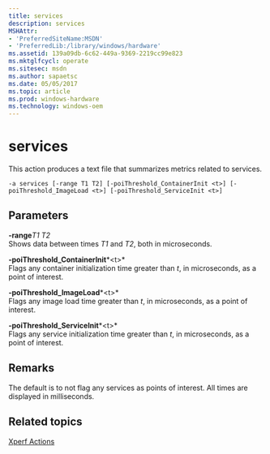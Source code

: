 ```yaml
---
title: services
description: services
MSHAttr:
- 'PreferredSiteName:MSDN'
- 'PreferredLib:/library/windows/hardware'
ms.assetid: 139a09db-6c62-449a-9369-2219cc99e823
ms.mktglfcycl: operate
ms.sitesec: msdn
ms.author: sapaetsc
ms.date: 05/05/2017
ms.topic: article
ms.prod: windows-hardware
ms.technology: windows-oem
---
```


# services


This action produces a text file that summarizes metrics related to services.

```
-a services [-range T1 T2] [-poiThreshold_ContainerInit <t>] [-poiThreshold_ImageLoad <t>] [-poiThreshold_ServiceInit <t>]
```

## Parameters


<a href="" id="-ranget1-t2"></a>**-range***T1 T2*  
Shows data between times *T1* and *T2*, both in microseconds.

<a href="" id="-poithreshold-containerinit-t-"></a>**-poiThreshold\_ContainerInit***&lt;t&gt;*  
Flags any container initialization time greater than *t*, in microseconds, as a point of interest.

<a href="" id="-poithreshold-imageload-t-"></a>**-poiThreshold\_ImageLoad***&lt;t&gt;*  
Flags any image load time greater than *t*, in microseconds, as a point of interest.

<a href="" id="-poithreshold-serviceinit-t-"></a>**-poiThreshold\_ServiceInit***&lt;t&gt;*  
Flags any service initialization time greater than *t*, in microseconds, as a point of interest.

## Remarks


The default is to not flag any services as points of interest. All times are displayed in milliseconds.

## Related topics


[Xperf Actions](xperf-actions.md)

 

 







